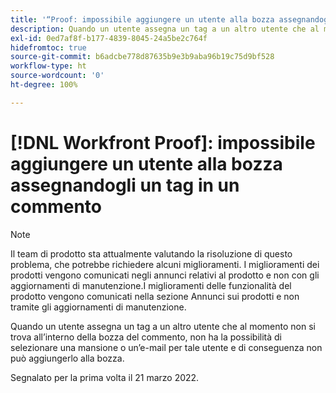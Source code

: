 ```yaml
---
title: '“Proof: impossibile aggiungere un utente alla bozza assegnandogli un tag in un commento”'
description: Quando un utente assegna un tag a un altro utente che al momento non si trova all’interno della bozza del commento, non ha la possibilità di selezionare una mansione o un’e-mail per tale utente e di conseguenza non può aggiungerlo alla bozza.
exl-id: 0ed7af8f-b177-4839-8045-24a5be2c764f
hidefromtoc: true
source-git-commit: b6adcbe778d87635b9e3b9aba96b19c75d9bf528
workflow-type: ht
source-wordcount: '0'
ht-degree: 100%

---
```


# [!DNL Workfront Proof]: impossibile aggiungere un utente alla bozza assegnandogli un tag in un commento

<!--Converted to story-->

>[!NOTE]
>
>Il team di prodotto sta attualmente valutando la risoluzione di questo problema, che potrebbe richiedere alcuni miglioramenti. I miglioramenti dei prodotti vengono comunicati negli annunci relativi al prodotto e non con gli aggiornamenti di manutenzione.I miglioramenti delle funzionalità del prodotto vengono comunicati nella sezione Annunci sui prodotti e non tramite gli aggiornamenti di manutenzione.

Quando un utente assegna un tag a un altro utente che al momento non si trova all’interno della bozza del commento, non ha la possibilità di selezionare una mansione o un’e-mail per tale utente e di conseguenza non può aggiungerlo alla bozza.

Segnalato per la prima volta il 21 marzo 2022.
